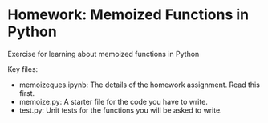 # Homework: Memoized Functions in Python
Exercise for learning about memoized functions in Python

Key files:
- memoizeques.ipynb: The details of the homework assignment. Read this first.
- memoize.py: A starter file for the code you have to write.
- test.py: Unit tests for the functions you will be asked to write.
